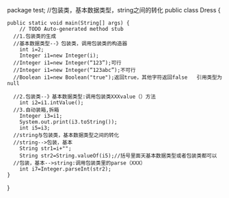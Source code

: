 package test;
//包装类，基本数据类型，string之间的转化
public class Dress {

	public static void main(String[] args) {
		// TODO Auto-generated method stub
      //1.包装类的生成
	  //基本数据类型--》包装类，调用包装类的构造器
		int i=2;
		Integer i1=new Integer(i);
	  //Integer i1=new Integer(“123”);可行
	  //Integer i1=new Integer(“123abc”);不可行
	  //Boolean i1=new Boolean("true");返回true，其他字符返回false   引用类型为null
		
	  //2.包装类--》基本数据类型:调用包装类XXXvalue（）方法
		int i2=i1.intValue();
	  //3.自动装箱,拆箱
		Integer i3=i1;
		System.out.print(i3.toString());
		int i5=i3;
	  //string与包装类，基本数据类型之间的转化
	  //string-->包装，基本
		String str1=i+"";
		String str2=String.valueOf(i5);//括号里面天基本数据类型或者包装类都可以
	  //包装，基本-->string:调用包装类里的parse（XXX）
		int i7=Integer.parseInt(str2);
	}

}
